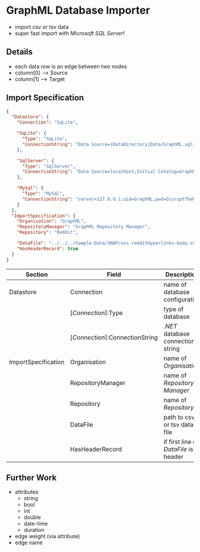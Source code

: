 # GraphML Database Importer
* import csv or tsv data
* super fast import with _Microsoft SQL Server_!

## Details
* each data row is an edge between two nodes
* column[0] --> Source
* column[1] --> Target

## Import Specification

```json
{
  "Datastore": {
    "Connection": "SqLite",

    "SqLite": {
      "Type": "SqLite",
      "ConnectionString": "Data Source=|DataDirectory|Data/GraphML.sqlite3;"
    },

    "SqlServer": {
      "Type": "SqlServer",
      "ConnectionString": "Data Source=localhost;Initial Catalog=GraphML;Integrated Security=True;MultipleActiveResultSets=True;"
    },

    "MySql": {
      "Type": "MySql",
      "ConnectionString": "server=127.0.0.1;uid=GraphML;pwd=DisruptTheMarket;database=GraphML;SslMode=none"
    }
  },
  "ImportSpecification": {
    "Organisation": "GraphML",
    "RepositoryManager": "GraphML Repository Manager",
    "Repository": "Reddit",

    "DataFile": "../../../Sample-Data/SNAP/soc-redditHyperlinks-body-small.tsv",
    "HasHeaderRecord": true
  }
}
```
| Section             | Field | Description | Notes |
|---------------------|-------|-------------|-------|
| Datastore           | Connection | name of database configuration |  |
|                     | [_Connection_]:Type | type of database | `SqLite\SqlServer\MySql\PostgreSql` |
|                     | [_Connection_]:ConnectionString | _.NET_ database connection string | examples at [ConnectonStrings.com](https://www.connectionstrings.com/) |
| ImportSpecification | Organisation | name of _Organisation_ | must exist |
|                     | RepositoryManager | name of _Repository Manager_ | must exist |
|                     | Repository | name of _Repository_ | will be created if it does not exist |
|                     | DataFile | path to csv or tsv data file |  |
|                     | HasHeaderRecord | if first line of _DataFile_ is a header | `true/false` |

## Further Work
* attributes
  * string
  * bool
  * int
  * double
  * date-time
  * duration
* edge weight (via attribute)
* edge name

